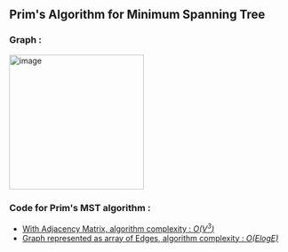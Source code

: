 ## Prim's Algorithm for Minimum Spanning Tree
### Graph :
<img width="242" alt="image" src="https://user-images.githubusercontent.com/83173038/171992807-cf85dc89-4ad0-4c00-aafc-ff9903f505f9.png">
<h3>Code for Prim's MST algorithm :</h3>
<ul>
  <li><a href="prims.c">With Adjacency Matrix, algorithm complexity : <i>O(V<sup>3</sup>)</i></a></li>
  <li><a href="https://github.com/Grogu22/DAA-code/blob/main/Minimum%20Spanning%20Tree/Prim's%20Algorithm/p.c">Graph represented as array of Edges, algorithm complexity : <i>O(ElogE)</i></li>
</ul>
